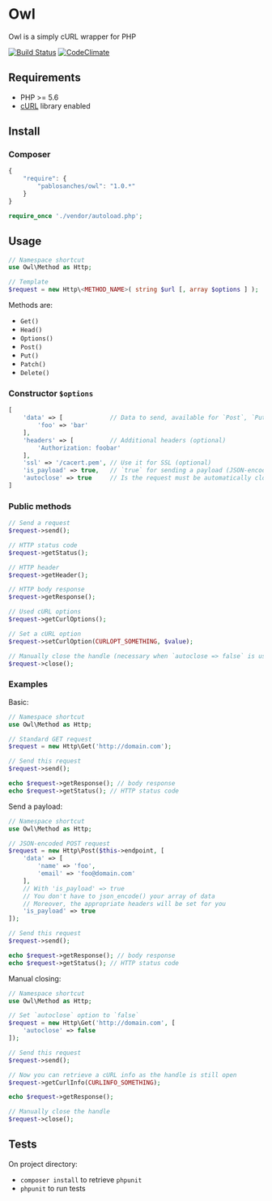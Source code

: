 # Owl

Owl is a simply cURL wrapper for PHP

[![Build Status](https://travis-ci.org/pablosanches/owl.svg?branch=master)](https://travis-ci.org/pablosanches/owl)
[![CodeClimate](http://img.shields.io/codeclimate/github/pablosanches/owl.svg?style=flat)](https://codeclimate.com/github/pablosanches/owl)

## Requirements

* PHP >= 5.6
* [cURL](http://php.net/manual/fr/book.curl.php/) library enabled

## Install

### Composer

```js
{
    "require": {
        "pablosanches/owl": "1.0.*"
    }
}
```

```php
require_once './vendor/autoload.php';
```

## Usage

```php
// Namespace shortcut
use Owl\Method as Http;

// Template
$request = new Http\<METHOD_NAME>( string $url [, array $options ] );
```

Methods are:

* `Get()`
* `Head()`
* `Options()`
* `Post()`
* `Put()`
* `Patch()`
* `Delete()`

### Constructor `$options`

```php
[
    'data' => [             // Data to send, available for `Post`, `Put` and `Patch`
        'foo' => 'bar'
    ],
    'headers' => [          // Additional headers (optional)
        'Authorization: foobar'
    ],
    'ssl' => '/cacert.pem', // Use it for SSL (optional)
    'is_payload' => true,   // `true` for sending a payload (JSON-encoded data, optional)
    'autoclose' => true     // Is the request must be automatically closed (optional)
]
```

### Public methods

```php
// Send a request
$request->send();

// HTTP status code
$request->getStatus();

// HTTP header
$request->getHeader();

// HTTP body response
$request->getResponse();

// Used cURL options
$request->getCurlOptions();

// Set a cURL option
$request->setCurlOption(CURLOPT_SOMETHING, $value);

// Manually close the handle (necessary when `autoclose => false` is used)
$request->close();
```

### Examples

Basic:

```php
// Namespace shortcut
use Owl\Method as Http;

// Standard GET request
$request = new Http\Get('http://domain.com');

// Send this request
$request->send();

echo $request->getResponse(); // body response
echo $request->getStatus(); // HTTP status code
```

Send a payload:

```php
// Namespace shortcut
use Owl\Method as Http;

// JSON-encoded POST request
$request = new Http\Post($this->endpoint, [
    'data' => [
        'name' => 'foo',
        'email' => 'foo@domain.com'
    ],
    // With 'is_payload' => true
    // You don't have to json_encode() your array of data
    // Moreover, the appropriate headers will be set for you
    'is_payload' => true
]);

// Send this request
$request->send();

echo $request->getResponse(); // body response
echo $request->getStatus(); // HTTP status code
```

Manual closing:

```php
// Namespace shortcut
use Owl\Method as Http;

// Set `autoclose` option to `false`
$request = new Http\Get('http://domain.com', [
    'autoclose' => false
]);

// Send this request
$request->send();

// Now you can retrieve a cURL info as the handle is still open
$request->getCurlInfo(CURLINFO_SOMETHING);

echo $request->getResponse();

// Manually close the handle
$request->close();
```

## Tests

On project directory:

* `composer install` to retrieve `phpunit`
* `phpunit` to run tests
